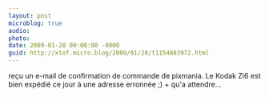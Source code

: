 ```yaml
---
layout: post
microblog: true
audio: 
photo: 
date: 2009-01-28 00:00:00 -0000
guid: http://xtof.micro.blog/2009/01/28/t1154683972.html
---
```

reçu un e-mail de confirmation de commande de pixmania. Le Kodak Zi6 est bien expédié ce jour à une adresse erronnée ;) + qu'a attendre...
